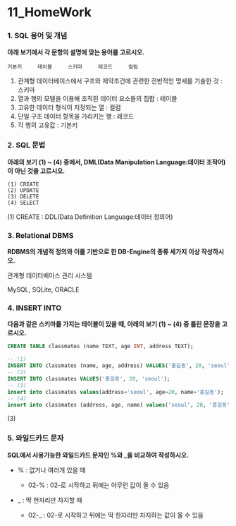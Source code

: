 # 11_HomeWork



### 1. SQL 용어 및 개념

**아래 보기에서 각 문항의 설명에 맞는 용어를 고르시오.**

```
기본키		테이블		스키마		레코드		컬럼
```

1. 관계형 데이터베이스에서 구조와 제약조건에 관련한 전반적인 명세를 기술한 것 : 스키마
2. 열과 행의 모델을 이용해 조직된 데이터 요소들의 집합 : 테이블
3. 고유한 데이터 형식이 지정되는 열 : 컬럼
4. 단일 구조 데이터 항목을 가리키는 행 : 레코드
5. 각 행의 고유값 : 기본키



### 2. SQL 문법

**아래의 보기 (1) ~ (4) 중에서, DML(Data Manipulation Language:데이터 조작어)이 아닌 것을 고르시오.**

```
(1) CREATE
(2) UPDATE
(3) DELETE
(4) SELECT
```

(1) CREATE : DDL(Data Definition Language:데이터 정의어)



### 3. Relational DBMS

**RDBMS의 개념적 정의와 이를 기반으로 한 DB-Engine의 종류 세가지 이상 작성하시오.**

관계형 데이터베이스 관리 시스템

MySQL, SQLite, ORACLE



### 4. INSERT INTO

**다음과 같은 스키마를 가지는 테이블이 있을 때, 아래의 보기 (1) ~ (4) 중 틀린 문장을 고르시오.**

```sql
CREATE TABLE classmates (name TEXT, age INT, address TEXT);
```

```sql
-- (1)
INSERT INTO classmates (name, age, address) VALUES('홍길동', 20, 'seoul');
-- (2)
INSERT INTO classmates VALUES('홍길동', 20, 'seoul');
-- (3)
insert into classmates values(address='seoul', age=20, name='홍길동');
-- (4)
insert into classmates (address, age, name) values('seoul', 20, '홍길동');
```

(3)



### 5. 와일드카드 문자

**SQL에서 사용가능한 와일드카드 문자인 %와 _을 비교하여 작성하시오.**

- % : 없거나 여러개 있을 때
  - 02-% : 02-로 시작하고 뒤에는 아무런 값이 올 수 있음

- _ : 딱 한자리만 차지할 때
  - 02-_ : 02-로 시작하고 뒤에는 딱 한자리만 차지하는 값이 올 수 있음

